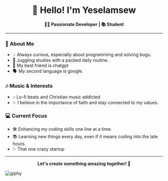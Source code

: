 <h1 align="center">👋 Hello! I'm Yeselamsew</h1>
<p align="center">
  <strong>👨‍💻 Passionate Developer | 📚 Student </strong>
</p>



---

### 🌟 About Me
- 💡 Always curious, especially about programming and solving bugs.
- 🎒 Juggling studies with a packed daily routine.
- 🤞 My best friend is chatgpt
- 🗣️ My second language is google.
### 🎶 Music & Interests
- 🎶 Lo-fi beats and Christian music addicted
- ✨ I believe in the importance of faith and stay connected to my values.

### 💻 Current Focus
- 🛠 Enhancing my coding skills one line at a time.
- 📚 Learning new things every day, even if it means coding into the late hours.
- ✨ That one crazy startup

---------------------------------------------------------------------------------------------------

<p align="center">
  <strong>Let's create something amazing together! 🚀</strong>
</p>

![giphy](https://i.pinimg.com/originals/f9/57/6f/f9576fca9fc8ef79976a1d6327bbe9ae.gif)
